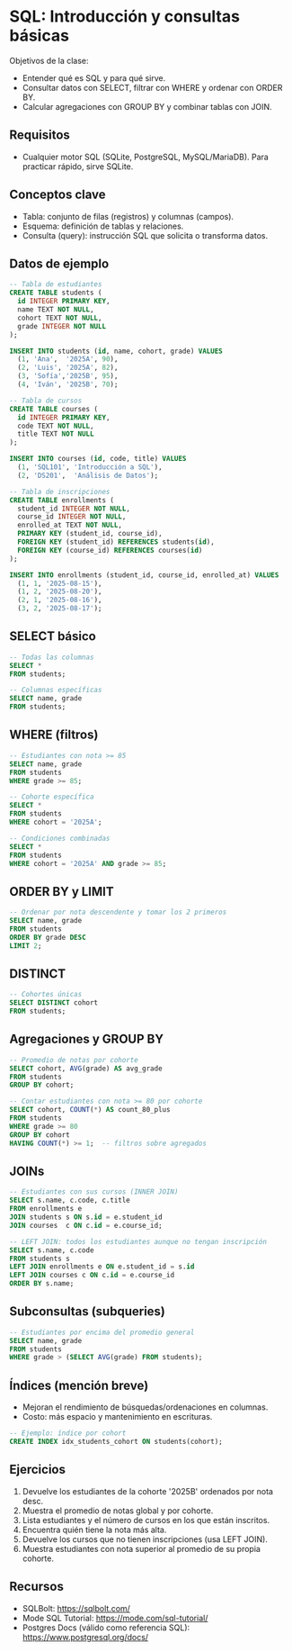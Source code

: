 # SQL: Introducción y consultas básicas

Objetivos de la clase:

- Entender qué es SQL y para qué sirve.
- Consultar datos con SELECT, filtrar con WHERE y ordenar con ORDER BY.
- Calcular agregaciones con GROUP BY y combinar tablas con JOIN.

## Requisitos

- Cualquier motor SQL (SQLite, PostgreSQL, MySQL/MariaDB). Para practicar rápido, sirve SQLite.

## Conceptos clave

- Tabla: conjunto de filas (registros) y columnas (campos).
- Esquema: definición de tablas y relaciones.
- Consulta (query): instrucción SQL que solicita o transforma datos.

## Datos de ejemplo

```sql
-- Tabla de estudiantes
CREATE TABLE students (
  id INTEGER PRIMARY KEY,
  name TEXT NOT NULL,
  cohort TEXT NOT NULL,
  grade INTEGER NOT NULL
);

INSERT INTO students (id, name, cohort, grade) VALUES
  (1, 'Ana',  '2025A', 90),
  (2, 'Luis', '2025A', 82),
  (3, 'Sofía','2025B', 95),
  (4, 'Iván', '2025B', 70);

-- Tabla de cursos
CREATE TABLE courses (
  id INTEGER PRIMARY KEY,
  code TEXT NOT NULL,
  title TEXT NOT NULL
);

INSERT INTO courses (id, code, title) VALUES
  (1, 'SQL101', 'Introducción a SQL'),
  (2, 'DS201',  'Análisis de Datos');

-- Tabla de inscripciones
CREATE TABLE enrollments (
  student_id INTEGER NOT NULL,
  course_id INTEGER NOT NULL,
  enrolled_at TEXT NOT NULL,
  PRIMARY KEY (student_id, course_id),
  FOREIGN KEY (student_id) REFERENCES students(id),
  FOREIGN KEY (course_id) REFERENCES courses(id)
);

INSERT INTO enrollments (student_id, course_id, enrolled_at) VALUES
  (1, 1, '2025-08-15'),
  (1, 2, '2025-08-20'),
  (2, 1, '2025-08-16'),
  (3, 2, '2025-08-17');
```

## SELECT básico

```sql
-- Todas las columnas
SELECT *
FROM students;

-- Columnas específicas
SELECT name, grade
FROM students;
```

## WHERE (filtros)

```sql
-- Estudiantes con nota >= 85
SELECT name, grade
FROM students
WHERE grade >= 85;

-- Cohorte específica
SELECT *
FROM students
WHERE cohort = '2025A';

-- Condiciones combinadas
SELECT *
FROM students
WHERE cohort = '2025A' AND grade >= 85;
```

## ORDER BY y LIMIT

```sql
-- Ordenar por nota descendente y tomar los 2 primeros
SELECT name, grade
FROM students
ORDER BY grade DESC
LIMIT 2;
```

## DISTINCT

```sql
-- Cohortes únicas
SELECT DISTINCT cohort
FROM students;
```

## Agregaciones y GROUP BY

```sql
-- Promedio de notas por cohorte
SELECT cohort, AVG(grade) AS avg_grade
FROM students
GROUP BY cohort;

-- Contar estudiantes con nota >= 80 por cohorte
SELECT cohort, COUNT(*) AS count_80_plus
FROM students
WHERE grade >= 80
GROUP BY cohort
HAVING COUNT(*) >= 1;  -- filtros sobre agregados
```

## JOINs

```sql
-- Estudiantes con sus cursos (INNER JOIN)
SELECT s.name, c.code, c.title
FROM enrollments e
JOIN students s ON s.id = e.student_id
JOIN courses  c ON c.id = e.course_id;

-- LEFT JOIN: todos los estudiantes aunque no tengan inscripción
SELECT s.name, c.code
FROM students s
LEFT JOIN enrollments e ON e.student_id = s.id
LEFT JOIN courses c ON c.id = e.course_id
ORDER BY s.name;
```

## Subconsultas (subqueries)

```sql
-- Estudiantes por encima del promedio general
SELECT name, grade
FROM students
WHERE grade > (SELECT AVG(grade) FROM students);
```

## Índices (mención breve)

- Mejoran el rendimiento de búsquedas/ordenaciones en columnas.
- Costo: más espacio y mantenimiento en escrituras.

```sql
-- Ejemplo: índice por cohort
CREATE INDEX idx_students_cohort ON students(cohort);
```

## Ejercicios

1) Devuelve los estudiantes de la cohorte '2025B' ordenados por nota desc.
2) Muestra el promedio de notas global y por cohorte.
3) Lista estudiantes y el número de cursos en los que están inscritos.
4) Encuentra quién tiene la nota más alta.
5) Devuelve los cursos que no tienen inscripciones (usa LEFT JOIN).
6) Muestra estudiantes con nota superior al promedio de su propia cohorte.

## Recursos

- SQLBolt: https://sqlbolt.com/
- Mode SQL Tutorial: https://mode.com/sql-tutorial/
- Postgres Docs (válido como referencia SQL): https://www.postgresql.org/docs/

